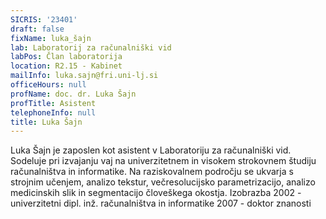 ```yaml
---
SICRIS: '23401'
draft: false
fixName: luka_šajn
lab: Laboratorij za računalniški vid
labPos: Član laboratorija
location: R2.15 - Kabinet
mailInfo: luka.sajn@fri.uni-lj.si
officeHours: null
profName: doc. dr. Luka Šajn
profTitle: Asistent
telephoneInfo: null
title: Luka Šajn
---
```



Luka Šajn je zaposlen kot asistent v Laboratoriju za računalniški vid. Sodeluje pri izvajanju vaj na univerzitetnem in visokem strokovnem študiju računalništva in informatike. Na raziskovalnem področju se ukvarja s strojnim učenjem, analizo tekstur, večresolucijsko parametrizacijo, analizo medicinskih slik in segmentacijo človeškega okostja.
Izobrazba
2002 - univerzitetni dipl. inž. računalništva in informatike
2007 - doktor znanosti